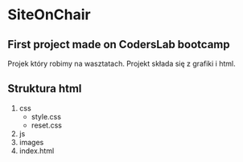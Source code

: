 SiteOnChair
===========

First project made on CodersLab bootcamp
----------------------------------
Projek który robimy na wasztatach.
Projekt składa się z grafiki i html.

Struktura html
--------------
1. css
    - style.css
    - reset.css
2. js
3. images
4. index.html
